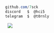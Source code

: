 ```csharp
github.com/7sck
discord   $  @hci5
telegram  $  @t0rnly
```
&zwnj;
&zwnj;
![](https://komarev.com/ghpvc/?username=7sck)
